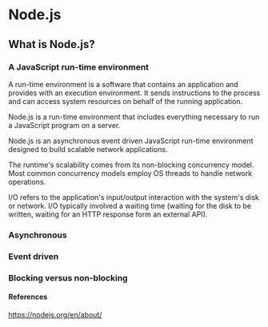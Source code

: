 # Node.js

## What is Node.js?

### A JavaScript run-time environment

A run-time environment is a software that contains an application and provides with an execution environment. It sends instructions to the process and can access system resources on behalf of the running application.

Node.js is a run-time environment that includes everything necessary to run a JavaScript program on a server.

Node.js is an asynchronous event driven JavaScript run-time environment designed to build scalable network applications.

The runtime's scalability comes from its non-blocking concurrency model. Most common concurrency models employ OS threads to handle network operations.

I/O refers to the application's input/output interaction with the system's disk or network. I/O typically involved a waiting time (waiting for the disk to be written, waiting for an HTTP response form an external API).

### Asynchronous

### Event driven

### Blocking versus non-blocking

#### References

https://nodejs.org/en/about/
